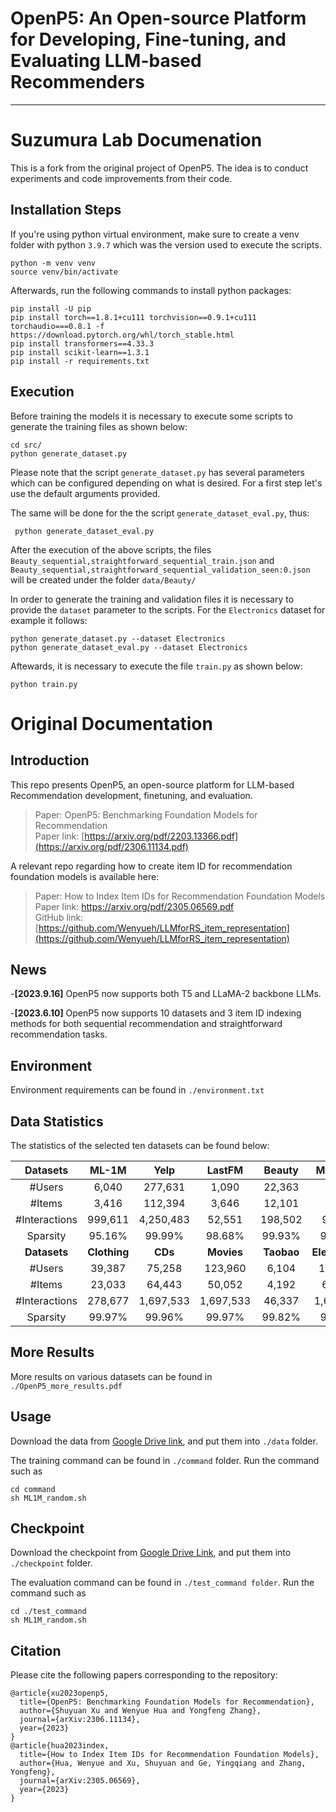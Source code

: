 # OpenP5: An Open-source Platform for Developing, Fine-tuning, and Evaluating LLM-based Recommenders

____________

# Suzumura Lab Documenation

This is a fork from the original project of OpenP5. The idea is to conduct experiments and code improvements from their code.

## Installation Steps
If you're using python virtual environment, make sure to create a venv folder with python `3.9.7` which was the version used to execute the scripts.

```
python -m venv venv
source venv/bin/activate
```

Afterwards, run the following commands to install python packages:

```
pip install -U pip
pip install torch==1.8.1+cu111 torchvision==0.9.1+cu111 torchaudio===0.8.1 -f https://download.pytorch.org/whl/torch_stable.html
pip install transformers==4.33.3
pip install scikit-learn==1.3.1
pip install -r requirements.txt
```

## Execution

Before training the models it is necessary to execute some scripts to generate the training files as shown below:

```
cd src/
python generate_dataset.py
```

Please note that the script `generate_dataset.py` has several parameters which can be configured depending on what is desired. For a first step let's use the default arguments provided.

The same will be done for the the script `generate_dataset_eval.py`, thus:

```
 python generate_dataset_eval.py
```

After the execution of the above scripts, the files `Beauty_sequential,straightforward_sequential_train.json` and `Beauty_sequential,straightforward_sequential_validation_seen:0.json` will be created under the folder `data/Beauty/`

In order to generate the training and validation files it is necessary to provide the `dataset` parameter to the scripts. For the `Electronics` dataset for example it follows:

```
python generate_dataset.py --dataset Electronics
python generate_dataset_eval.py --dataset Electronics
```

Aftewards, it is necessary to execute the file `train.py` as shown below:

```
python train.py
```

# Original Documentation
## Introduction

This repo presents OpenP5, an open-source platform for LLM-based Recommendation development, finetuning, and evaluation.  
> Paper: OpenP5: Benchmarking Foundation Models for Recommendation <br>
> Paper link: [https://arxiv.org/pdf/2203.13366.pdf](https://arxiv.org/pdf/2306.11134.pdf)

A relevant repo regarding how to create item ID for recommendation foundation models is available here:
> Paper: How to Index Item IDs for Recommendation Foundation Models <br>
> Paper link: https://arxiv.org/pdf/2305.06569.pdf <br>
> GitHub link: [https://github.com/Wenyueh/LLMforRS_item_representation](https://github.com/Wenyueh/LLMforRS_item_representation)

## News

-**[2023.9.16]** OpenP5 now supports both T5 and LLaMA-2 backbone LLMs.

-**[2023.6.10]** OpenP5 now supports 10 datasets and 3 item ID indexing methods for both sequential recommendation and straightforward recommendation tasks.

## Environment

Environment requirements can be found in `./environment.txt`

## Data Statistics

The statistics of the selected ten datasets can be found below:

| Datasets | ML-1M | Yelp| LastFM | Beauty | ML-100K |
|:-:|:-:|:-:|:-:|:-:|:-:|
| \#Users | 6,040 | 277,631 | 1,090 | 22,363 | 943 |
| \#Items | 3,416 | 112,394 | 3,646 | 12,101 | 1,349 |
|\#Interactions| 999,611 | 4,250,483 | 52,551 | 198,502 | 99,287 |
| Sparsity | 95.16\% | 99.99\% | 98.68\% | 99.93\% | 92.20\% |
| **Datasets** | **Clothing** | **CDs** | **Movies** | **Taobao** | **Electronics**|
| \#Users | 39,387 | 75,258 | 123,960 | 6,104 | 192,403 | 
| \#Items | 23,033 | 64,443 | 50,052 | 4,192 | 63,001 |
|\#Interactions| 278,677 | 1,697,533 | 1,697,533 | 46,337 | 1,689,188 |
|Sparsity| 99.97\% | 99.96\% | 99.97\% | 99.82\% | 99.99\% |

## More Results

More results on various datasets can be found in `./OpenP5_more_results.pdf`

## Usage

Download the data from [Google Drive link](https://drive.google.com/drive/folders/1W5i5ryetj_gkcOpG1aZfL5Y8Yk6RxwYE?usp=sharing), and put them into `./data` folder.

The training command can be found in `./command` folder. Run the command such as 

```
cd command
sh ML1M_random.sh
```

## Checkpoint

Download the checkpoint from [Google Drive Link](https://drive.google.com/drive/folders/19v7vgNBkIRdBm4FwPgHHiRz6Dnom29aR?usp=sharing), and put them into `./checkpoint` folder.

The evaluation command can be found in `./test_command folder`. Run the command such as 

```
cd ./test_command
sh ML1M_random.sh
```


## Citation

Please cite the following papers corresponding to the repository:
```
@article{xu2023openp5,
  title={OpenP5: Benchmarking Foundation Models for Recommendation},
  author={Shuyuan Xu and Wenyue Hua and Yongfeng Zhang},
  journal={arXiv:2306.11134},
  year={2023}
}
@article{hua2023index,
  title={How to Index Item IDs for Recommendation Foundation Models},
  author={Hua, Wenyue and Xu, Shuyuan and Ge, Yingqiang and Zhang, Yongfeng},
  journal={arXiv:2305.06569},
  year={2023}
}
```
